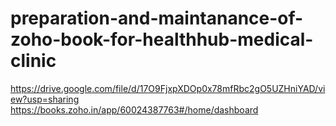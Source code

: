 # preparation-and-maintanance-of-zoho-book-for-healthhub-medical-clinic
https://drive.google.com/file/d/17O9FjxpXDOp0x78mfRbc2gO5UZHniYAD/view?usp=sharing
https://books.zoho.in/app/60024387763#/home/dashboard

